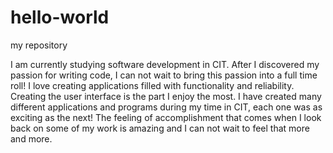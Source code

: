 # hello-world
my repository

I am currently studying software development in CIT. After I discovered my passion for writing code, I can not wait to bring this passion into a full time roll! I love creating applications filled with functionality and reliability. Creating the user interface is the part I enjoy the most. I have created many different applications and programs during my time in CIT, each one was as exciting as the next! The feeling of accomplishment that comes when I look back on some of my work is amazing and I can not wait to feel that more and more. 
